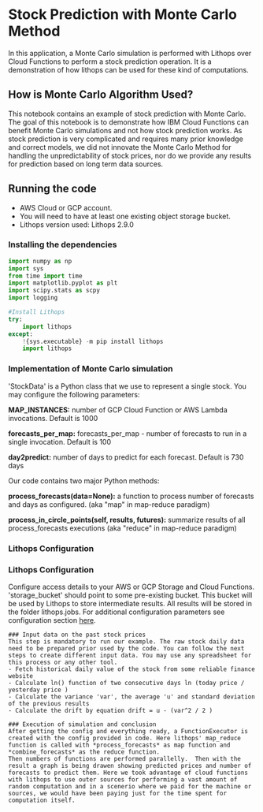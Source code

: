 # Stock Prediction with Monte Carlo Method

In this application, a Monte Carlo simulation is performed with Lithops over Cloud Functions to perform a stock prediction operation. It is a demonstration of how lithops can be used for these kind of computations.

## How is Monte Carlo Algorithm Used?


This notebook contains an example of stock prediction with Monte Carlo. The goal of this notebook is to demonstrate how IBM Cloud Functions can benefit Monte Carlo simulations and not how stock prediction works. As stock prediction is very complicated and requires many prior knowledge and correct models, we did not innovate the Monte Carlo Method for handling the unpredictability of stock prices, nor do we provide any results for prediction based on long term data sources.

## Running the code
- AWS Cloud or GCP account. 
- You will need to have at least one existing object storage bucket.
- Lithops version used: Lithops 2.9.0

### Installing the dependencies
```python
import numpy as np
import sys
from time import time
import matplotlib.pyplot as plt
import scipy.stats as scpy
import logging

#Install Lithops
try:
    import lithops
except:
    !{sys.executable} -m pip install lithops
    import lithops
```
### Implementation of Monte Carlo simulation

'StockData' is a Python class that we use to represent a single stock. You may configure the following parameters:

**MAP_INSTANCES:** 
number of GCP Cloud Function or AWS Lambda invocations. Default is 1000

**forecasts_per_map:**
forecasts_per_map - number of forecasts to run in a single invocation. Default is 100

**day2predict:**
number of days to predict for each forecast. Default is 730 days

Our code contains two major Python methods:

**process_forecasts(data=None):**
a function to process number of forecasts and
  days as configured. (aka "map" in map-reduce paradigm) 

**process_in_circle_points(self, results, futures):**
summarize results of all process_forecasts executions (aka "reduce" in map-reduce paradigm)

### Lithops Configuration

### Lithops Configuration

Configure access details to your AWS or GCP Storage and Cloud Functions. 'storage_bucket' should point to some pre-existing bucket. This bucket will be used by Lithops to store intermediate results. All results will be stored in the folder lithops.jobs. For additional configuration parameters see configuration section [here](https://github.com/lithops-cloud/lithops/tree/master/config/).
```               
### Input data on the past stock prices
This step is mandatory to run our example. The raw stock daily data need to be prepared prior used by the code. You can follow the next steps to create different input data. You may use any spreadsheet for this process or any other tool.
- Fetch historical daily value of the stock from some reliable finance website
- Calculate ln() function of two consecutive days ln (today price / yesterday price )
- Calculate the variance 'var', the average 'u' and standard deviation of the previous results
- Calculate the drift by equation drift = u - (var^2 / 2 )

### Execution of simulation and conclusion
After getting the config and everything ready, a FunctionExecutor is created with the config provided in code. Here lithops' map_reduce function is called with *process_forecasts* as map function and *combine_forecasts* as the reduce function.
Then numbers of functions are performed parallelly.  Then with the result a graph is being drawen showing predicted prices and number of forecasts to predict them. Here we took advantage of cloud functions with lithops to use outer sources for performing a vast amount of random computation and in a scenerio where we paid for the machine or sources, we would have been paying just for the time spent for computation itself. 
